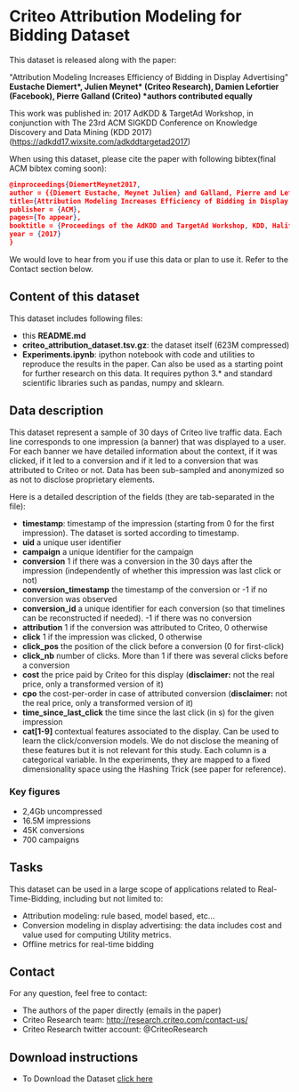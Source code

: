 # Criteo Attribution Modeling for Bidding Dataset

This dataset is released along with the paper:

"Attribution Modeling Increases Efficiency of Bidding in Display Advertising"
**Eustache Diemert&ast;, Julien Meynet&ast; (Criteo Research), Damien Lefortier (Facebook), Pierre Galland (Criteo) &ast;authors contributed equally**

This work was published in: 2017 AdKDD & TargetAd Workshop, in conjunction with The 23rd ACM SIGKDD Conference on Knowledge Discovery and Data Mining (KDD 2017) (https://adkdd17.wixsite.com/adkddtargetad2017)

When using this dataset, please cite the paper with following bibtex(final ACM bibtex coming soon):

```json
@inproceedings{DiemertMeynet2017,
author = {{Diemert Eustache, Meynet Julien} and Galland, Pierre and Lefortier, Damien},
title={Attribution Modeling Increases Efficiency of Bidding in Display Advertising},
publisher = {ACM},
pages={To appear},
booktitle = {Proceedings of the AdKDD and TargetAd Workshop, KDD, Halifax, NS, Canada, August, 14, 2017},
year = {2017}
}
```

We would love to hear from you if use this data or plan to use it. Refer to the Contact section below.


## Content of this dataset
This dataset includes following files:

  * this **README.md** 
  * **criteo\_attribution\_dataset.tsv.gz**: the dataset itself (623M compressed)
  * **Experiments.ipynb**: ipython notebook with code and utilities to reproduce the results in the paper. Can also be used as a starting point for further research on this data. It requires python 3.* and standard scientific libraries such as pandas, numpy and sklearn.


## Data description
This dataset represent a sample of  30 days of Criteo live traffic data.  Each line corresponds to one impression (a banner) that was displayed to a user.
For each banner we have detailed information about the context, if it was clicked, if it led to a conversion and if it led to a conversion that was attributed to Criteo or not. Data has been sub-sampled and anonymized so as not to disclose proprietary elements.

Here is a detailed description of the fields (they are tab-separated in the file):

  * **timestamp**: timestamp of the impression (starting from 0 for the first impression). The dataset is sorted according to timestamp.
  *  **uid** a unique user identifier
  * **campaign** a unique identifier for the campaign
  * **conversion** 1 if there was a conversion in the 30 days after the impression (independently of whether this impression was last click or not)
  * **conversion_timestamp** the timestamp of the conversion or -1 if no conversion was observed
  *	**conversion_id**	a unique identifier for each conversion (so that timelines can be reconstructed if needed). -1 if there was no conversion
  * **attribution** 1 if the conversion was attributed to Criteo, 0 otherwise
  * **click** 1 if the impression was clicked, 0 otherwise
  *	**click_pos** the position of the click before a conversion (0 for first-click)
  * **click_nb** number of clicks. More than 1 if there was several clicks before a conversion
  * **cost** the price paid by Criteo for this display (**disclaimer:** not the real price, only a transformed version of it)
  *	 **cpo** the cost-per-order  in case of attributed conversion (**disclaimer:** not the real price, only a transformed version of it)
  * **time\_since\_last\_click** the time since the last click (in s) for the given impression
  *	 **cat[1-9]** contextual features associated to the display. Can be used to learn the click/conversion models. We do not disclose the meaning of these features but it is not relevant for this study. Each column is a categorical variable. In the experiments, they are mapped to a fixed dimensionality space using the Hashing Trick (see paper for reference).

### Key figures
  * 2,4Gb uncompressed
  * 16.5M impressions
  * 45K conversions
  * 700 campaigns
  
  

## Tasks
This dataset can be used in a large scope of applications related to Real-Time-Bidding, including but not limited to:

  * Attribution modeling: rule based, model based, etc...
  * Conversion modeling in display advertising: the data includes cost and value used for computing Utility metrics.
  * Offline metrics for real-time bidding
  

## Contact
For any question, feel free to contact:
 
 * The authors of the paper directly (emails in the paper)
 * Criteo Research team: http://research.criteo.com/contact-us/
 * Criteo Research twitter account: @CriteoResearch
  
## Download instructions
   * To Download the Dataset [click here](https://s3-eu-west-1.amazonaws.com/attribution-dataset/criteo_attribution_dataset.zip)
   